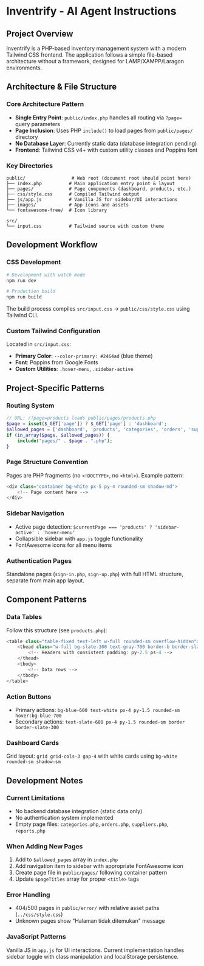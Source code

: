 # Inventrify - AI Agent Instructions

## Project Overview

Inventrify is a PHP-based inventory management system with a modern Tailwind CSS frontend. The application follows a simple file-based architecture without a framework, designed for LAMP/XAMPP/Laragon environments.

## Architecture & File Structure

### Core Architecture Pattern

- **Single Entry Point**: `public/index.php` handles all routing via `?page=` query parameters
- **Page Inclusion**: Uses PHP `include()` to load pages from `public/pages/` directory
- **No Database Layer**: Currently static data (database integration pending)
- **Frontend**: Tailwind CSS v4+ with custom utility classes and Poppins font

### Key Directories

```
public/                 # Web root (document root should point here)
├── index.php          # Main application entry point & layout
├── pages/             # Page components (dashboard, products, etc.)
├── css/style.css      # Compiled Tailwind output
├── js/app.js          # Vanilla JS for sidebar/UI interactions
├── images/            # App icons and assets
└── fontawesome-free/  # Icon library

src/
└── input.css          # Tailwind source with custom theme
```

## Development Workflow

### CSS Development

```bash
# Development with watch mode
npm run dev

# Production build
npm run build
```

The build process compiles `src/input.css` → `public/css/style.css` using Tailwind CLI.

### Custom Tailwind Configuration

Located in `src/input.css`:

- **Primary Color**: `--color-primary: #2464ad` (blue theme)
- **Font**: Poppins from Google Fonts
- **Custom Utilities**: `.hover-menu`, `.sidebar-active`

## Project-Specific Patterns

### Routing System

```php
// URL: /?page=products loads public/pages/products.php
$page = isset($_GET['page']) ? $_GET['page'] : 'dashboard';
$allowed_pages = ['dashboard', 'products', 'categories', 'orders', 'suppliers', 'reports'];
if (in_array($page, $allowed_pages)) {
    include("pages/" . $page . ".php");
}
```

### Page Structure Convention

Pages are PHP fragments (no `<!DOCTYPE>`, no `<html>`). Example pattern:

```php
<div class="container bg-white px-5 py-4 rounded-sm shadow-md">
    <!-- Page content here -->
</div>
```

### Sidebar Navigation

- Active page detection: `$currentPage === 'products' ? 'sidebar-active' : 'hover-menu'`
- Collapsible sidebar with `app.js` toggle functionality
- FontAwesome icons for all menu items

### Authentication Pages

Standalone pages (`sign-in.php`, `sign-up.php`) with full HTML structure, separate from main app layout.

## Component Patterns

### Data Tables

Follow this structure (see `products.php`):

```php
<table class="table-fixed text-left w-full rounded-sm overflow-hidden">
    <thead class="w-full bg-slate-300 text-gray-700 border-b border-slate-300">
        <!-- Headers with consistent padding: py-2.5 ps-4 -->
    </thead>
    <tbody>
        <!-- Data rows -->
    </tbody>
</table>
```

### Action Buttons

- Primary actions: `bg-blue-600 text-white px-4 py-1.5 rounded-sm hover:bg-blue-700`
- Secondary actions: `text-slate-600 px-4 py-1.5 rounded-sm border border-slate-300`

### Dashboard Cards

Grid layout: `grid grid-cols-3 gap-4` with white cards using `bg-white rounded-sm shadow-sm`

## Development Notes

### Current Limitations

- No backend database integration (static data only)
- No authentication system implemented
- Empty page files: `categories.php`, `orders.php`, `suppliers.php`, `reports.php`

### When Adding New Pages

1. Add to `$allowed_pages` array in `index.php`
2. Add navigation item to sidebar with appropriate FontAwesome icon
3. Create page file in `public/pages/` following container pattern
4. Update `$pageTitles` array for proper `<title>` tags

### Error Handling

- 404/500 pages in `public/error/` with relative asset paths (`../css/style.css`)
- Unknown pages show "Halaman tidak ditemukan" message

### JavaScript Patterns

Vanilla JS in `app.js` for UI interactions. Current implementation handles sidebar toggle with class manipulation and localStorage persistence.
